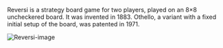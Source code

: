 Reversi is a strategy board game for two players, played on an 8×8 uncheckered board. It was invented in 1883. Othello, a variant with a fixed initial setup of the board, was patented in 1971.


<img src="https://upload.wikimedia.org/wikipedia/commons/2/20/Othello-Standard-Board.jpg" alt="Reversi-image" title="Main picture">
